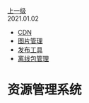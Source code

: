 <div class="extend-header">
<div class="info">
<a class="back" href="./">上一级</a>
<div class="mini">
<span>2021.01.02</span>
</div>
</div>
<div class="content">
<div class="custom-block children">
<ul>
<li><a href="/frontend/layerInfrastructure/systemResourceManagement/cdn">CDN</a></li>
<li><a href="/frontend/layerInfrastructure/systemResourceManagement/image">图片管理</a></li>
<li><a href="/frontend/layerInfrastructure/systemResourceManagement/publishing">发布工具</a></li>
<li><a href="/frontend/layerInfrastructure/systemResourceManagement/offlinePackageManagement">离线包管理</a></li>
</ul>
</div>

</div>
</div>
<div class="content-header">
<h1>资源管理系统</h1>
</div>

